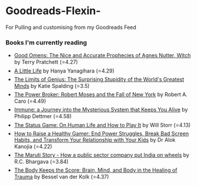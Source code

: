# Goodreads-Flexin-
For Pulling and customising from my Goodreads Feed

### Books I'm currently reading
<!-- GOODREADS-LIST:START -->
- [Good Omens: The Nice and Accurate Prophecies of Agnes Nutter, Witch](https://www.goodreads.com/review/show/6612338582?utm_medium=api&utm_source=rss) by Terry Pratchett (⭐️4.27)
- [A Little Life](https://www.goodreads.com/review/show/5757178072?utm_medium=api&utm_source=rss) by Hanya Yanagihara (⭐️4.29)
- [The Limits of Genius: The Surprising Stupidity of the World's Greatest Minds](https://www.goodreads.com/review/show/6168718575?utm_medium=api&utm_source=rss) by Katie Spalding (⭐️3.5)
- [The Power Broker: Robert Moses and the Fall of New York](https://www.goodreads.com/review/show/4658526674?utm_medium=api&utm_source=rss) by Robert A. Caro (⭐️4.49)
- [Immune: a Journey into the Mysterious System that Keeps You Alive](https://www.goodreads.com/review/show/4449739832?utm_medium=api&utm_source=rss) by Philipp Dettmer (⭐️4.58)
- [The Status Game: On Human Life and How to Play It](https://www.goodreads.com/review/show/4562367053?utm_medium=api&utm_source=rss) by Will Storr (⭐️4.13)
- [How to Raise a Healthy Gamer: End Power Struggles, Break Bad Screen Habits, and Transform Your Relationship with Your Kids](https://www.goodreads.com/review/show/6338590986?utm_medium=api&utm_source=rss) by Dr Alok Kanojia (⭐️4.22)
- [The Maruti Story - How a public sector company put India on wheels](https://www.goodreads.com/review/show/6043296553?utm_medium=api&utm_source=rss) by R.C. Bhargava (⭐️3.84)
- [The Body Keeps the Score: Brain, Mind, and Body in the Healing of Trauma](https://www.goodreads.com/review/show/5579039648?utm_medium=api&utm_source=rss) by Bessel van der Kolk (⭐️4.37)
<!-- GOODREADS-LIST:END -->
